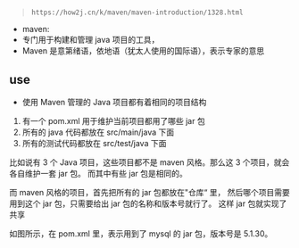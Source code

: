 #

> `https://how2j.cn/k/maven/maven-introduction/1328.html`

- maven:
- 专门用于构建和管理 java 项目的工具，
- Maven 是意第绪语，依地语（犹太人使用的国际语），表示专家的意思

## use

- 使用 Maven 管理的 Java 项目都有着相同的项目结构

1. 有一个 pom.xml 用于维护当前项目都用了哪些 jar 包
2. 所有的 java 代码都放在 src/main/java 下面
3. 所有的测试代码都放在 src/test/java 下面

比如说有 3 个 Java 项目，这些项目都不是 maven 风格。那么这 3 个项目，就会各自维护一套 jar 包。 而其中有些 jar 包是相同的。

而 maven 风格的项目，首先把所有的 jar 包都放在"仓库“ 里，
然后哪个项目需要用到这个 jar 包，只需要给出 jar 包的名称和版本号就行了。 这样 jar 包就实现了共享

如图所示，在 pom.xml 里，表示用到了 mysql 的 jar 包，版本号是 5.1.30。
